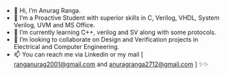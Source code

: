 - 👋 Hi, I’m Anurag Ranga.
- 👀 I’m a Proactive Student with superior skills in C, Verilog, VHDL, System Verilog, UVM and MS Office. 
- 🌱 I’m currently learning C++, verilog and SV along with some protocols.
- 💞️ I’m looking to collaborate on Design and Verification projects in Electrical and Computer Engineering.
- 📫 You can reach me via Linkedin or my mail [ ranganurag2001@gmail.com   and   anuragranga2712@gmail.com ] ✨✨
